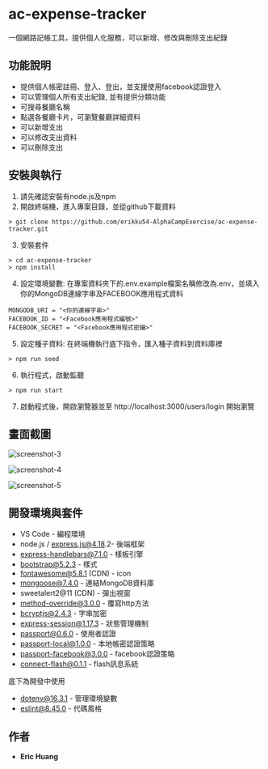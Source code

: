 # ac-expense-tracker
一個網路記帳工具，提供個人化服務，可以新增、修改與刪除支出紀錄

## 功能說明

* 提供個人帳密註冊、登入、登出，並支援使用facebook認證登入
* 可以管理個人所有支出紀錄, 並有提供分類功能
* 可搜尋餐廳名稱
* 點選各餐廳卡片，可瀏覽餐廳詳細資料
* 可以新增支出
* 可以修改支出資料
* 可以刪除支出


## 安裝與執行

1. 請先確認安裝有node.js及npm
2. 開啟終端機，進入專案目錄，並從github下載資料

```
> git clone https://github.com/erikku54-AlphaCampExercise/ac-expense-tracker.git
```

3. 安裝套件

```
> cd ac-expense-tracker
> npm install
```

4. 設定環境變數: 在專案資料夾下的.env.example檔案名稱修改為.env，並填入你的MongoDB連線字串及FACEBOOK應用程式資料
```
MONGODB_URI = "<你的連線字串>"
FACEBOOK_ID = "<Facebook應用程式編號>"
FACEBOOK_SECRET = "<Facebook應用程式密鑰>"

```

5. 設定種子資料: 在終端機執行底下指令，匯入種子資料到資料庫裡
```
> npm run seed

```

6. 執行程式，啟動監聽

```
> npm run start
```

7. 啟動程式後，開啟瀏覽器並至 http://localhost:3000/users/login 開始瀏覽

## 畫面截圖

![screenshot-3](./screenshoots/screenshot-3.png)

![screenshot-4](./screenshoots/screenshot-4.png)

![screenshot-5](./screenshoots/screenshot-5.png)

## 開發環境與套件

* VS Code - 編程環境
* node.js / express.js@4.18.2- 後端框架
* express-handlebars@7.1.0 - 樣板引擎
* bootstrap@5.2.3 - 樣式
* fontawesome@5.8.1 (CDN) - icon
* mongoose@7.4.0 - 連結MongoDB資料庫
* sweetalert2@11 (CDN) - 彈出視窗
* method-override@3.0.0 - 覆寫http方法
* bcryptjs@2.4.3 - 字串加密
* express-session@1.17.3 - 狀態管理機制
* passport@0.6.0 - 使用者認證
* passport-local@1.0.0 - 本地帳密認證策略
* passport-facebook@3.0.0 - facebook認證策略
* connect-flash@0.1.1 - flash訊息系統

底下為開發中使用
* dotenv@16.3.1 - 管理環境變數
* eslint@8.45.0 - 代碼風格

## 作者

* **Eric Huang** 